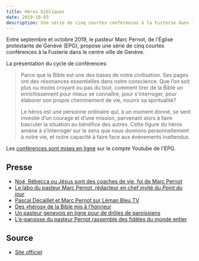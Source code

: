 ```yaml
---
title: Héros bibliques
date: 2019-10-03
description: Une série de cinq courtes conférences à la Fusterie dans le centre ville de Genève. 
---
```


Entre septembre et octobre 2019, le pasteur Marc Pernot, de l'Église protestante de Genève (EPG), propose une série de cinq courtes conférences à la Fusterie dans le centre ville de Genève.

La présentation du cycle de conférences: 

> Parce que la Bible est une des bases de notre civilisation. Ses pages ont des résonances essentielles dans notre conscience. Que l’on soit plus ou moins croyant ou pas du tout, comment tirer de la Bible un enrichissement pour mieux se connaître, pour s’interroger, pour élaborer son propre cheminement de vie, nourrir sa spiritualité?
> 
> Le héros est une personne ordinaire qui, à un moment donné, se sent investie d’un courage et d’une mission, parvenant alors à faire basculer la situation au bénéfice des autres. Cette figure du héros amène à s’interroger sur le sens que nous donnons personnellement à notre vie, et notre capacité à faire face aux événements inattendus.

Les [conférences sont mises en ligne](https://www.youtube.com/user/protestantgeneve/featured) sur le compte Youtube de l'EPG.


## Presse

- [Noé, Rébecca ou Jésus sont des coaches de vie, foi de Marc Pernot](https://www.letemps.ch/societe/noe-rebecca-jesus-coaches-vie-foi-marc-pernot)
- [Le labo du pasteur Marc Pernot, rédacteur en chef invité du *Point du jour*](https://www.heidi.news/articles/le-labo-du-pasteur-marc-pernot-redacteur-en-chef-invite-du-point-du-jour)
- [Pascal Décaillet et Marc Pernot sur Léman Bleu TV](https://www.youtube.com/watch?v=3WZKQgSCfI4)
- [Des «héros» de la Bible mis à l’honneur](https://www.reformes.ch/eglises/2019/08/des-heros-de-la-bible-mis-lhonneur-reformes-septembre-2019-bible-theologie-marc)
- [Un pasteur genevois en ligne pour de drôles de paroissiens](https://www.tdg.ch/lematindimanche/pasteur-genevois-ligne-droles-paroissiens/story/17157223)
- [L’e-paroisse du pasteur Pernot rassemble des fidèles du monde entier](https://epaper.lematindimanche.ch/#article/200/Le%20Matin%20Dimanche/2019-09-15/12/100646605)

## Source

- [Site officiel](https://heros-bibliques.ch/)